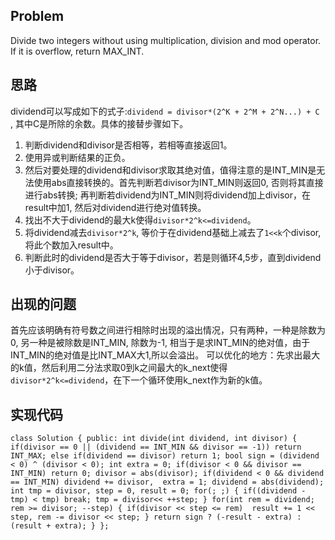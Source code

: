 ## Problem
Divide two integers without using multiplication, division and mod operator.
If it is overflow, return MAX\_INT.
## 思路
dividend可以写成如下的式子:`dividend = divisor*(2^K + 2^M + 2^N...) + C `, 其中C是所除的余数。具体的接替步骤如下。
1. 判断dividend和divisor是否相等，若相等直接返回1。
2. 使用异或判断结果的正负。
3. 然后对要处理的dividend和divisor求取其绝对值，值得注意的是INT_MIN是无法使用abs直接转换的。首先判断若divisor为INT_MIN则返回0, 否则将其直接进行abs转换; 再判断若dividend为INT_MIN则将dividend加上divisor，在result中加1, 然后对dividend进行绝对值转换。
4. 找出不大于dividend的最大k使得`divisor*2^k<=dividend`。
5. 将dividend减去`divisor*2^k`, 等价于在dividend基础上减去了`1<<k`个divisor, 将此个数加入result中。
6. 判断此时的dividend是否大于等于divisor，若是则循环4,5步，直到dividend小于divisor。
## 出现的问题
首先应该明确有符号数之间进行相除时出现的溢出情况，只有两种，一种是除数为0, 另一种是被除数是INT_MIN, 除数为-1, 相当于是求INT_MIN的绝对值，由于INT_MIN的绝对值是比INT_MAX大1,所以会溢出。
可以优化的地方：先求出最大的k值，然后利用二分法求取0到k之间最大的k_next使得`divisor*2^k<=dividend`，在下一个循环使用k_next作为新的k值。
## 实现代码
`
class Solution {
	public:
		int divide(int dividend, int divisor) {
			if(divisor == 0 || (dividend == INT_MIN && divisor == -1)) return INT_MAX;
			else if(dividend == divisor) return 1;
			bool sign = (dividend < 0) ^ (divisor < 0);
			int extra = 0;
			if(divisor < 0 && divisor == INT_MIN) return 0;
			divisor = abs(divisor);
			if(dividend < 0 && dividend == INT_MIN)
				dividend += divisor,  extra = 1;
			dividend = abs(dividend);
			int tmp = divisor, step = 0, result = 0;
			for(; ;)
			{
				if((dividend - tmp) < tmp) break;
				tmp = divisor<< ++step;
			}
			for(int rem = dividend; rem >= divisor; --step)
			{
				if(divisor << step <= rem) 
					result += 1 << step, rem -= divisor << step;
			}
			return sign ? (-result - extra) : (result + extra);
		}
};
`
